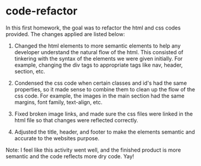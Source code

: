 # code-refactor

In this first homework, the goal was to refactor the html and css codes provided. The changes applied are listed below:

1. Changed the html elements to more semantic elements to help any developer understand the natural flow of the html. This consisted of tinkering with the syntax of the elements we were given initially. For example, changing the div tags to appropriate tags like nav, header, section, etc.

2. Condensed the css code when certain classes and id's had the same properties, so it made sense to combine them to clean up the flow of the css code. For example, the images in the main section had the same margins, font family,  text-align, etc. 

3. Fixed broken image links, and made sure the css files were linked in the html file so that changes were reflected correctly. 

4. Adjusted the title, header, and footer to make the elements semantic and accurate to the websites purpose. 

Note: I feel like this activity went well, and the finished product is more semantic and the code reflects more dry code. Yay!
